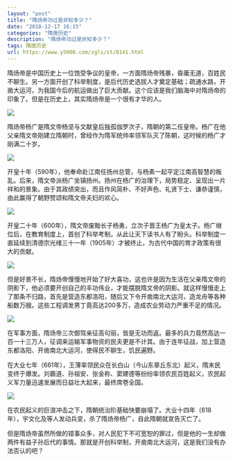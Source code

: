 ```yaml
---
layout: "post"
title: "隋炀帝功过是非知多少？"
date: "2018-12-17 16:15"
categories: "隋唐历史"
description: "隋炀帝功过是非知多少？"
tags: 隋唐历史
url: https://www.y5000.com/zgls/st/8141.html
---
```






隋炀帝是中国历史上一位饱受争议的皇帝，一方面隋炀帝残暴，昏庸无道，百姓民不聊生。另一方面开创了科举制度，是后代历史选拔人才奠定基础；疏通水路，开凿大运河，为我国今后的航运做出了巨大贡献。这个应该是我们脑海中对隋炀帝的印象了。但是在历史上，其实隋炀帝是一个很有才华的人。

![](https://img.y5000.com/uploads/allimg/161223/1133315W2-0.jpg)

隋炀帝杨广是隋文帝杨坚与文献皇后独孤伽罗次子，隋朝的第二任皇帝。杨广在他父亲隋文帝刚建立隋朝时，曾经作为隋军统帅率领军队灭了陈朝，这时候的杨广才刚满二十岁。

![](https://img.y5000.com/uploads/allimg/161223/11333135J-1.jpg)

开皇十年（590年），他奉命赴江南任扬州总管，与杨素一起平定江南高智慧的叛乱。后来，隋文帝派杨广坐镇扬州。扬州在杨广的治理下，局势稳定、呈现出一片祥和的景象。由于其政绩突出，而且作风简朴、不好声色、礼贤下士、谦恭谨慎，由此赢得了朝野赞颂和隋文帝夫妇的欢心。

![](https://img.y5000.com/uploads/allimg/161223/1133313625-2.jpg)

开皇二十年（600年），隋文帝废黜长子杨勇，立次子晋王杨广为皇太子。杨广继位后，在教育制度上，首创了科举考制，从此让天下读书人有了盼头。科举制度一直延续到清德宗光绪三十一年（1905年）才被终止，为古代中国的育才政策有很大的贡献。

![](https://img.y5000.com/uploads/allimg/161223/11333150N-3.jpg)

但是好景不长，隋炀帝慢慢地开始了好大喜功，这也许是因为生活在父亲隋文帝的阴影下，他必须要开创自己的丰功伟业，才能摆脱隋文帝的阴影。就这样慢慢走上了那条不归路，首先是营造东都洛阳，随后又下令开凿南北大运河，造龙舟等各种船数万艘。这些工程调发男丁竟高达200多万，造成农业劳动力严重不足的情况。

![](https://img.y5000.com/uploads/allimg/161223/1133315601-4.jpg)

在军事方面，隋炀帝三次御驾亲征高句丽，皆是无功而返。最多的兵力竟然高达一百一十三万人，征调来运输军事物资的民夫更是不计其。由于连年征战，加上营造东都洛阳、开凿南北大运河，使得民不聊生，饥民遍野。

在大业七年（661年），王薄率领民众在长白山（今山东章丘东北）起义，隋末民变终于爆发。刘霸道、孙祖安、张金称、窦建德等纷纷率领农民百姓起义，农民起义军力量迅速发展而日益壮大起来，最终席卷全国。

![](https://img.y5000.com/uploads/allimg/161223/1133314T5-5.jpg)

在农民起义的巨浪冲击之下，隋朝统治阶基础快要崩塌了。大业十四年（618年），宇文化及等人发动兵变，杀了隋炀帝杨广，自此隋朝就宣告灭亡了。

但是隋炀帝虽然所做的错事众多，对人民犯下不可宽恕的罪过，但是他的一生却做两件有益子孙后代的事情。那就是开创科举制，开凿南北大运河，这是我们没有办法否认的吧？

